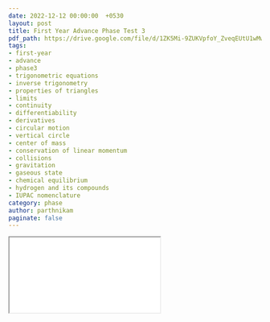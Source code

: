 ```yaml
---
date: 2022-12-12 00:00:00  +0530
layout: post
title: First Year Advance Phase Test 3
pdf_path: https://drive.google.com/file/d/1ZK5Mi-9ZUKVpfoY_ZveqEUtU1wMwYtsl/preview?usp=sharing
tags: 
- first-year
- advance
- phase3
- trigonometric equations
- inverse trigonometry
- properties of triangles
- limits
- continuity
- differentiability
- derivatives
- circular motion
- vertical circle
- center of mass
- conservation of linear momentum
- collisions
- gravitation
- gaseous state
- chemical equilibrium
- hydrogen and its compounds
- IUPAC nomenclature
category: phase
author: parthnikam
paginate: false
---
```


<iframe class="embed-pdf" src="{{ page.pdf_path }}#toolbar=0" seamless="seamless" scrolling="no" style="overflow:hidden"></iframe>
